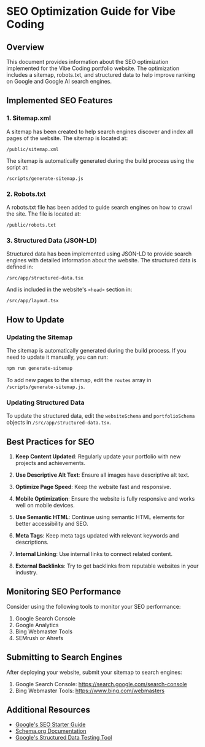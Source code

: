 # SEO Optimization Guide for Vibe Coding

## Overview

This document provides information about the SEO optimization implemented for the Vibe Coding portfolio website. The optimization includes a sitemap, robots.txt, and structured data to help improve ranking on Google and Google AI search engines.

## Implemented SEO Features

### 1. Sitemap.xml

A sitemap has been created to help search engines discover and index all pages of the website. The sitemap is located at:

```
/public/sitemap.xml
```

The sitemap is automatically generated during the build process using the script at:

```
/scripts/generate-sitemap.js
```

### 2. Robots.txt

A robots.txt file has been added to guide search engines on how to crawl the site. The file is located at:

```
/public/robots.txt
```

### 3. Structured Data (JSON-LD)

Structured data has been implemented using JSON-LD to provide search engines with detailed information about the website. The structured data is defined in:

```
/src/app/structured-data.tsx
```

And is included in the website's `<head>` section in:

```
/src/app/layout.tsx
```

## How to Update

### Updating the Sitemap

The sitemap is automatically generated during the build process. If you need to update it manually, you can run:

```bash
npm run generate-sitemap
```

To add new pages to the sitemap, edit the `routes` array in `/scripts/generate-sitemap.js`.

### Updating Structured Data

To update the structured data, edit the `websiteSchema` and `portfolioSchema` objects in `/src/app/structured-data.tsx`.

## Best Practices for SEO

1. **Keep Content Updated**: Regularly update your portfolio with new projects and achievements.

2. **Use Descriptive Alt Text**: Ensure all images have descriptive alt text.

3. **Optimize Page Speed**: Keep the website fast and responsive.

4. **Mobile Optimization**: Ensure the website is fully responsive and works well on mobile devices.

5. **Use Semantic HTML**: Continue using semantic HTML elements for better accessibility and SEO.

6. **Meta Tags**: Keep meta tags updated with relevant keywords and descriptions.

7. **Internal Linking**: Use internal links to connect related content.

8. **External Backlinks**: Try to get backlinks from reputable websites in your industry.

## Monitoring SEO Performance

Consider using the following tools to monitor your SEO performance:

1. Google Search Console
2. Google Analytics
3. Bing Webmaster Tools
4. SEMrush or Ahrefs

## Submitting to Search Engines

After deploying your website, submit your sitemap to search engines:

1. Google Search Console: https://search.google.com/search-console
2. Bing Webmaster Tools: https://www.bing.com/webmasters

## Additional Resources

- [Google's SEO Starter Guide](https://developers.google.com/search/docs/beginner/seo-starter-guide)
- [Schema.org Documentation](https://schema.org/docs/gs.html)
- [Google's Structured Data Testing Tool](https://search.google.com/test/rich-results)